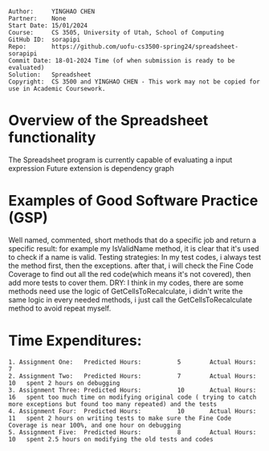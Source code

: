 ```
Author:     YINGHAO CHEN
Partner:    None
Start Date: 15/01/2024
Course:     CS 3505, University of Utah, School of Computing
GitHub ID:  sorapipi
Repo:       https://github.com/uofu-cs3500-spring24/spreadsheet-sorapipi
Commit Date: 18-01-2024 Time (of when submission is ready to be evaluated)
Solution:   Spreadsheet
Copyright:  CS 3500 and YINGHAO CHEN - This work may not be copied for use in Academic Coursework.
```

# Overview of the Spreadsheet functionality

The Spreadsheet program is currently capable of evaluating a input expression  Future extension is dependency graph

# Examples of Good Software Practice (GSP)
Well named, commented, short methods that do a specific job and return a specific result: for example my IsValidName method, it is clear that it's used to check if a name is valid.
Testing strategies: In my test codes, i always test the method first, then the exceptions. after that, i will check the Fine Code Coverage to find out all the red code(which means it's not covered), then add more tests to cover them.
DRY: I think in my codes, there are some methods need use the logic of GetCellsToRecalculate, i didn't write the same logic in every needed methods, i just call the GetCellsToRecalculate method to avoid repeat myself.


# Time Expenditures:

    1. Assignment One:   Predicted Hours:          5        Actual Hours:   7
    2. Assignment Two:   Predicted Hours:          7        Actual Hours:   10   spent 2 hours on debugging
    3. Assignment Three: Predicted Hours:          10       Actual Hours:   16   spent too much time on modifying original code ( trying to catch more exceptions but found too many repeated) and the tests
    4. Assignment Four:  Predicted Hours:          10       Actual Hours:   11   spent 2 hours on writing tests to make sure the Fine Code Coverage is near 100%, and one hour on debugging
    5. Assignment Five:  Predicted Hours:          8        Actual Hours:   10   spent 2.5 hours on modifying the old tests and codes